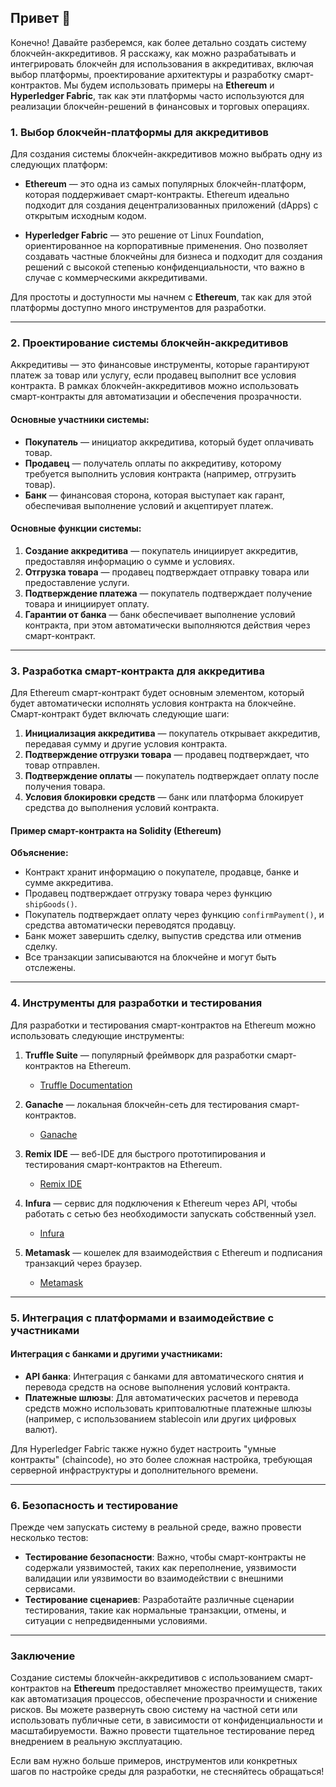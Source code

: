 ## Привет 👋

Конечно! Давайте разберемся, как более детально создать систему блокчейн-аккредитивов. Я расскажу, как можно разрабатывать и интегрировать блокчейн для использования в аккредитивах, включая выбор платформы, проектирование архитектуры и разработку смарт-контрактов. Мы будем использовать примеры на **Ethereum** и **Hyperledger Fabric**, так как эти платформы часто используются для реализации блокчейн-решений в финансовых и торговых операциях.

### 1. **Выбор блокчейн-платформы для аккредитивов**

Для создания системы блокчейн-аккредитивов можно выбрать одну из следующих платформ:

- **Ethereum** — это одна из самых популярных блокчейн-платформ, которая поддерживает смарт-контракты. Ethereum идеально подходит для создания децентрализованных приложений (dApps) с открытым исходным кодом.
  
- **Hyperledger Fabric** — это решение от Linux Foundation, ориентированное на корпоративные применения. Оно позволяет создавать частные блокчейны для бизнеса и подходит для создания решений с высокой степенью конфиденциальности, что важно в случае с коммерческими аккредитивами.

Для простоты и доступности мы начнем с **Ethereum**, так как для этой платформы доступно много инструментов для разработки.

---

### 2. **Проектирование системы блокчейн-аккредитивов**

Аккредитивы — это финансовые инструменты, которые гарантируют платеж за товар или услугу, если продавец выполнит все условия контракта. В рамках блокчейн-аккредитивов можно использовать смарт-контракты для автоматизации и обеспечения прозрачности.

#### Основные участники системы:
- **Покупатель** — инициатор аккредитива, который будет оплачивать товар.
- **Продавец** — получатель оплаты по аккредитиву, которому требуется выполнить условия контракта (например, отгрузить товар).
- **Банк** — финансовая сторона, которая выступает как гарант, обеспечивая выполнение условий и акцептирует платеж.

#### Основные функции системы:
1. **Создание аккредитива** — покупатель инициирует аккредитив, предоставляя информацию о сумме и условиях.
2. **Отгрузка товара** — продавец подтверждает отправку товара или предоставление услуги.
3. **Подтверждение платежа** — покупатель подтверждает получение товара и инициирует оплату.
4. **Гарантии от банка** — банк обеспечивает выполнение условий контракта, при этом автоматически выполняются действия через смарт-контракт.

---

### 3. **Разработка смарт-контракта для аккредитива**

Для Ethereum смарт-контракт будет основным элементом, который будет автоматически исполнять условия контракта на блокчейне. Смарт-контракт будет включать следующие шаги:

1. **Инициализация аккредитива** — покупатель открывает аккредитив, передавая сумму и другие условия контракта.
2. **Подтверждение отгрузки товара** — продавец подтверждает, что товар отправлен.
3. **Подтверждение оплаты** — покупатель подтверждает оплату после получения товара.
4. **Условия блокировки средств** — банк или платформа блокирует средства до выполнения условий контракта.

#### Пример смарт-контракта на Solidity (Ethereum)

**Объяснение:**
- Контракт хранит информацию о покупателе, продавце, банке и сумме аккредитива.
- Продавец подтверждает отгрузку товара через функцию `shipGoods()`.
- Покупатель подтверждает оплату через функцию `confirmPayment()`, и средства автоматически переводятся продавцу.
- Банк может завершить сделку, выпустив средства или отменив сделку.
- Все транзакции записываются на блокчейне и могут быть отслежены.

---

### 4. **Инструменты для разработки и тестирования**

Для разработки и тестирования смарт-контрактов на Ethereum можно использовать следующие инструменты:

1. **Truffle Suite** — популярный фреймворк для разработки смарт-контрактов на Ethereum.
   - [Truffle Documentation](https://www.trufflesuite.com/docs)

2. **Ganache** — локальная блокчейн-сеть для тестирования смарт-контрактов.
   - [Ganache](https://www.trufflesuite.com/ganache)

3. **Remix IDE** — веб-IDE для быстрого прототипирования и тестирования смарт-контрактов на Ethereum.
   - [Remix IDE](https://remix.ethereum.org/)

4. **Infura** — сервис для подключения к Ethereum через API, чтобы работать с сетью без необходимости запускать собственный узел.
   - [Infura](https://infura.io/)

5. **Metamask** — кошелек для взаимодействия с Ethereum и подписания транзакций через браузер.
   - [Metamask](https://metamask.io/)

---

### 5. **Интеграция с платформами и взаимодействие с участниками**

#### Интеграция с банками и другими участниками:
- **API банка**: Интеграция с банками для автоматического снятия и перевода средств на основе выполнения условий контракта.
- **Платежные шлюзы**: Для автоматических расчетов и перевода средств можно использовать криптовалютные платежные шлюзы (например, с использованием stablecoin или других цифровых валют).
  
Для Hyperledger Fabric также нужно будет настроить "умные контракты" (chaincode), но это более сложная настройка, требующая серверной инфраструктуры и дополнительного времени.

---

### 6. **Безопасность и тестирование**

Прежде чем запускать систему в реальной среде, важно провести несколько тестов:
- **Тестирование безопасности**: Важно, чтобы смарт-контракты не содержали уязвимостей, таких как переполнение, уязвимости валидации или уязвимости во взаимодействии с внешними сервисами.
- **Тестирование сценариев**: Разработайте различные сценарии тестирования, такие как нормальные транзакции, отмены, и ситуации с непредвиденными условиями.

---

### Заключение

Создание системы блокчейн-аккредитивов с использованием смарт-контрактов на **Ethereum** предоставляет множество преимуществ, таких как автоматизация процессов, обеспечение прозрачности и снижение рисков. Вы можете развернуть свою систему на частной сети или использовать публичные сети, в зависимости от конфиденциальности и масштабируемости. Важно провести тщательное тестирование перед внедрением в реальную эксплуатацию.

Если вам нужно больше примеров, инструментов или конкретных шагов по настройке среды для разработки, не стесняйтесь обращаться!


<!--

**Here are some ideas to get you started:**

🙋‍♀️ A short introduction - what is your organization all about?
🌈 Contribution guidelines - how can the community get involved?
👩‍💻 Useful resources - where can the community find your docs? Is there anything else the community should know?
🍿 Fun facts - what does your team eat for breakfast?
🧙 Remember, you can do mighty things with the power of [Markdown](https://docs.github.com/github/writing-on-github/getting-started-with-writing-and-formatting-on-github/basic-writing-and-formatting-syntax)
-->
